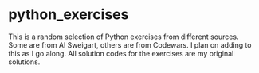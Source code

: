 # python_exercises

This is a random selection of Python exercises from different sources. Some are from Al Sweigart, others are from Codewars. I plan on adding to this as I go along. All solution codes for the exercises are my original solutions.